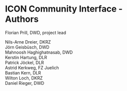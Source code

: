 # ICON Community Interface - Authors

Florian Prill, DWD, project lead

Nils-Arne Dreier, DKRZ  
Jörn Geisbüsch, DWD  
Mahnoosh Haghighatnasab, DWD  
Kerstin Hartung, DLR  
Patrick Jöckel, DLR  
Astrid Kerkweg, FZ Juelich  
Bastian Kern, DLR  
Wilton Loch, DKRZ  
Daniel Rieger, DWD  
